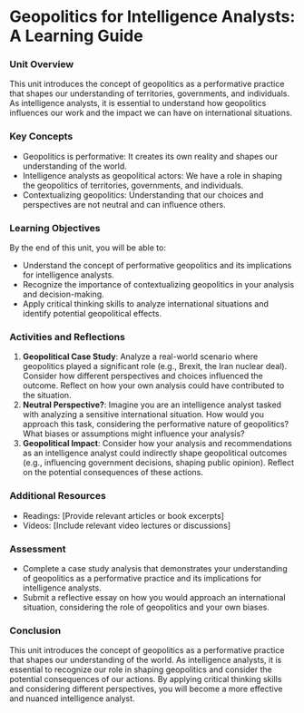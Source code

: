 **Geopolitics for Intelligence Analysts: A Learning Guide**
======================================================

### Unit Overview

This unit introduces the concept of geopolitics as a performative practice that shapes our understanding of territories, governments, and individuals. As intelligence analysts, it is essential to understand how geopolitics influences our work and the impact we can have on international situations.

### Key Concepts

* Geopolitics is performative: It creates its own reality and shapes our understanding of the world.
* Intelligence analysts as geopolitical actors: We have a role in shaping the geopolitics of territories, governments, and individuals.
* Contextualizing geopolitics: Understanding that our choices and perspectives are not neutral and can influence others.

### Learning Objectives

By the end of this unit, you will be able to:

* Understand the concept of performative geopolitics and its implications for intelligence analysts.
* Recognize the importance of contextualizing geopolitics in your analysis and decision-making.
* Apply critical thinking skills to analyze international situations and identify potential geopolitical effects.

### Activities and Reflections

1. **Geopolitical Case Study**: Analyze a real-world scenario where geopolitics played a significant role (e.g., Brexit, the Iran nuclear deal). Consider how different perspectives and choices influenced the outcome. Reflect on how your own analysis could have contributed to the situation.
2. **Neutral Perspective?**: Imagine you are an intelligence analyst tasked with analyzing a sensitive international situation. How would you approach this task, considering the performative nature of geopolitics? What biases or assumptions might influence your analysis?
3. **Geopolitical Impact**: Consider how your analysis and recommendations as an intelligence analyst could indirectly shape geopolitical outcomes (e.g., influencing government decisions, shaping public opinion). Reflect on the potential consequences of these actions.

### Additional Resources

* Readings: [Provide relevant articles or book excerpts]
* Videos: [Include relevant video lectures or discussions]

### Assessment

* Complete a case study analysis that demonstrates your understanding of geopolitics as a performative practice and its implications for intelligence analysts.
* Submit a reflective essay on how you would approach an international situation, considering the role of geopolitics and your own biases.

### Conclusion

This unit introduces the concept of geopolitics as a performative practice that shapes our understanding of the world. As intelligence analysts, it is essential to recognize our role in shaping geopolitics and consider the potential consequences of our actions. By applying critical thinking skills and considering different perspectives, you will become a more effective and nuanced intelligence analyst.